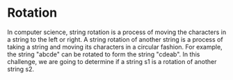 # Rotation

In computer science, string rotation is a process of moving the characters in a string to the left or right. A string rotation of another string is a process of taking a string and moving its characters in a circular fashion. For example, the string "abcde" can be rotated to form the string "cdeab". In this challenge, we are going to determine if a string s1 is a rotation of another string s2.
